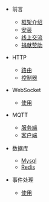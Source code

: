 * 前言
    * [框架介绍](zh-cn/README.md)
    * [安装](zh-cn/install.md)
    * [线上交流](zh-cn/communication.md)
    * [捐献赞助](zh-cn/donate.md)

* HTTP
    * [路由](zh-cn/http/router.md)
    * [控制器](zh-cn/http/controller.md)

* WebSocket
    * [使用](zh-cn/websocket/init.md)

* MQTT
    * [服务端](zh-cn/mqtt/server.md)
    * [客户端](zh-cn/mqtt/client.md)

* 数据库
    * [Mysql](zh-cn/database/mysql.md)
    * [Redis](zh-cn/database/redis.md)

* 事件处理
    * [使用](zh-cn/listens.md)